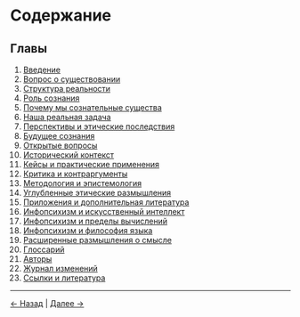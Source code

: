 # Содержание

## Главы

1. [Введение](01_Введение.md)
2. [Вопрос о существовании](02_Вопрос_о_существовании.md)
3. [Структура реальности](03_Структура_реальности.md)
4. [Роль сознания](04_Роль_сознания.md)
5. [Почему мы сознательные существа](05_Почему_мы_сознательные_существа.md)
6. [Наша реальная задача](06_Наша_реальная_задача.md)
7. [Перспективы и этические последствия](07_Перспективы_и_этические_последствия.md)
8. [Будущее сознания](08_Будущее_сознания.md)
9. [Открытые вопросы](09_Открытые_вопросы.md)
10. [Исторический контекст](10_Исторический_контекст.md)
11. [Кейсы и практические применения](11_Кейсы_и_практические_применения.md)
12. [Критика и контраргументы](12_Критика_и_контраргументы.md)
13. [Методология и эпистемология](13_Методология_и_эпистемология.md)
14. [Углубленные этические размышления](14_Углубленные_этические_размышления.md)
15. [Приложения и дополнительная литература](15_Приложения_и_дополнительная_литература.md)
16. [Инфопсихизм и искусственный интеллект](16_Инфопсихизм_и_искусственный_интеллект.md)
17. [Инфопсихизм и пределы вычислений](17_Инфопсихизм_и_пределы_вычислений.md)
18. [Инфопсихизм и философия языка](18_Инфопсихизм_и_философия_языка.md)
19. [Расширенные размышления о смысле](19_Расширенные_размышления_о_смысле.md)
20. [Глоссарий](20_Глоссарий.md)
21. [Авторы](21_Авторы.md)
22. [Журнал изменений](22_Журнал_изменений.md)
23. [Ссылки и литература](23_Ссылки_и_литература.md)

---
<div class="navigation-links">
<a href="../00_Оглавление/" class="nav-link prev-link">← Назад</a> | <a href="../01_Введение/" class="nav-link next-link">Далее →</a>
</div>
